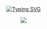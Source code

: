 <div align="center">
  
  <!-- dynamic typing effect -->
  <div align="center">
<a href="https://git.io/typing-svg"><img src="https://readme-typing-svg.demolab.com?font=Fira+Code&pause=10&color=E8B7F7&width=435&lines=console.log(Hello%2C+World!);This+is+Haixin." alt="Typing SVG" />
  </a>
  </div>



  <!-- knock code pictures -->
  <img src="https://cdn.jsdelivr.net/gh/sun0225SUN/sun0225SUN/assets/images/coding.gif" /><br>

